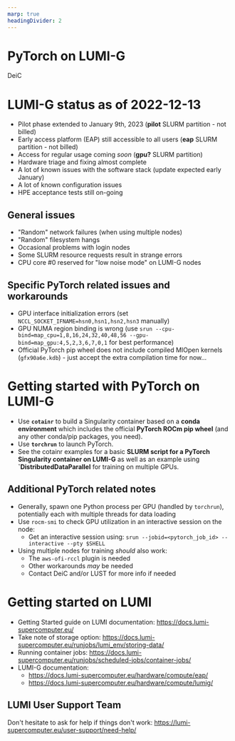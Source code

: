 ```yaml
---
marp: true
headingDivider: 2
---
```


# PyTorch on LUMI-G

DeiC

# LUMI-G status as of 2022-12-13

- Pilot phase extended to January 9th, 2023 (**pilot** SLURM partition - not billed)
- Early access platform (EAP) still accessible to all users (**eap** SLURM partition - not billed)
- Access for regular usage coming *soon* (**gpu?** SLURM partition)
- Hardware triage and fixing almost complete
- A lot of known issues with the software stack (update expected early January)
- A lot of known configuration issues
- HPE acceptance tests still on-going

## General issues

- "Random" network failures (when using multiple nodes)
- "Random" filesystem hangs
- Occasional problems with login nodes
- Some SLURM resource requests result in strange errors
- CPU core #0 reserved for "low noise mode" on LUMI-G nodes

## Specific PyTorch related issues and workarounds

- GPU interface initialization errors (set `NCCL_SOCKET_IFNAME=hsn0,hsn1,hsn2,hsn3` manually)
- GPU NUMA region binding is wrong (use `srun --cpu-bind=map_cpu=1,8,16,24,32,40,48,56 --gpu-bind=map_gpu:4,5,2,3,6,7,0,1` for best performance)
- Official PyTorch pip wheel does not include compiled MIOpen kernels (`gfx90a6e.kdb`) - just accept the extra compilation time for now...

# Getting started with PyTorch on LUMI-G

- Use **`cotainr`** to build a Singularity container based on a **conda environment** which includes the official **PyTorch ROCm pip wheel** (and any other conda/pip packages, you need).
- Use **`torchrun`** to launch PyTorch.
- See the cotainr examples for a basic **SLURM script for a PyTorch Singularity container on LUMI-G** as well as an example using **`DistributedDataParallel** for training on multiple GPUs.

## Additional PyTorch related notes

- Generally, spawn one Python process per GPU (handled by `torchrun`), potentially each with multiple threads for data loading
- Use `rocm-smi` to check GPU utilization in an interactive session on the node:
  - Get an interactive session using: `srun --jobid=<pytorch_job_id> --interactive --pty $SHELL`
- Using multiple nodes for training *should* also work:
  - The `aws-ofi-rccl` plugin is needed
  - Other workarounds *may* be needed
  - Contact DeiC and/or LUST for more info if needed

# Getting started on LUMI

- Getting Started guide on LUMI documentation: https://docs.lumi-supercomputer.eu/
- Take note of storage option: https://docs.lumi-supercomputer.eu/runjobs/lumi_env/storing-data/
- Running container jobs: https://docs.lumi-supercomputer.eu/runjobs/scheduled-jobs/container-jobs/
- LUMI-G documentation:
  - https://docs.lumi-supercomputer.eu/hardware/compute/eap/
  - https://docs.lumi-supercomputer.eu/hardware/compute/lumig/

## LUMI User Support Team

Don't hesitate to ask for help if things don't work: https://lumi-supercomputer.eu/user-support/need-help/

